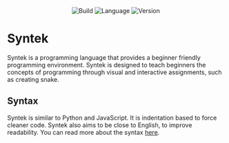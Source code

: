 <div align="center">
  <img src="https://img.shields.io/travis/com/syntek-lang/syntek.svg?style=for-the-badge" alt="Build" />
  <img src="https://img.shields.io/github/languages/top/SebastiaanYN/Syntek.svg?colorB=blue&style=for-the-badge" alt="Language" />
  <img src="https://img.shields.io/github/package-json/v/SebastiaanYN/Syntek.svg?colorB=Orange&style=for-the-badge" alt="Version" />
</div>

# Syntek
Syntek is a programming language that provides a beginner friendly programming environment. Syntek is designed to teach beginners the concepts of programming through visual and interactive assignments, such as creating snake.

## Syntax
Syntek is similar to Python and JavaScript. It is indentation based to force cleaner code. Syntek also aims to be close to English, to improve readability. You can read more about the syntax [here](https://github.com/syntek-lang/syntek/tree/master/syntax).
